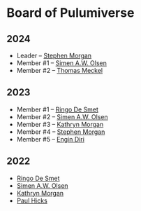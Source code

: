 # Board of Pulumiverse

## 2024

* Leader – [Stephen Morgan](https://www.linkedin.com/in/morgans/)
* Member #1 – [Simen A.W. Olsen](https://github.com/cobraz)
* Member #2 – [Thomas Meckel](https://github.com/tmeckel)

## 2023

* Member #1 – [Ringo De Smet](https://github.com/ringods)
* Member #2 – [Simen A.W. Olsen](https://github.com/cobraz)
* Member #3 – [Kathryn Morgan](https://github.com/usrbinkat)
* Member #4 – [Stephen Morgan](https://www.linkedin.com/in/morgans/)
* Member #5 – [Engin Diri](https://github.com/dirien)

## 2022

* [Ringo De Smet](https://github.com/ringods)
* [Simen A.W. Olsen](https://github.com/cobraz)
* [Kathryn Morgan](https://github.com/usrbinkat)
* [Paul Hicks](https://github.com/tenwit)
